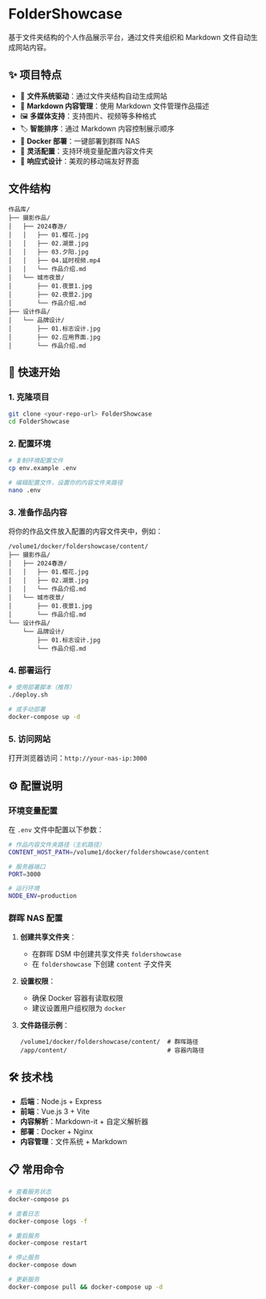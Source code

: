 # FolderShowcase

基于文件夹结构的个人作品展示平台，通过文件夹组织和 Markdown 文件自动生成网站内容。

## ✨ 项目特点

- 📁 **文件系统驱动**：通过文件夹结构自动生成网站
- 📝 **Markdown 内容管理**：使用 Markdown 文件管理作品描述
- 🖼️ **多媒体支持**：支持图片、视频等多种格式
- 🏷️ **智能排序**：通过 Markdown 内容控制展示顺序
- 🐳 **Docker 部署**：一键部署到群晖 NAS
- 🔧 **灵活配置**：支持环境变量配置内容文件夹
- 📱 **响应式设计**：美观的移动端友好界面

## 文件结构

```
作品库/
├── 摄影作品/
│   ├── 2024春游/
│   │   ├── 01.樱花.jpg
│   │   ├── 02.湖景.jpg
│   │   ├── 03.夕阳.jpg
│   │   ├── 04.延时视频.mp4
│   │   └── 作品介绍.md
│   └── 城市夜景/
│       ├── 01.夜景1.jpg
│       ├── 02.夜景2.jpg
│       └── 作品介绍.md
├── 设计作品/
│   └── 品牌设计/
│       ├── 01.标志设计.jpg
│       ├── 02.应用界面.jpg
│       └── 作品介绍.md
```

## 🚀 快速开始

### 1. 克隆项目
```bash
git clone <your-repo-url> FolderShowcase
cd FolderShowcase
```

### 2. 配置环境
```bash
# 复制环境配置文件
cp env.example .env

# 编辑配置文件，设置你的内容文件夹路径
nano .env
```

### 3. 准备作品内容
将你的作品文件放入配置的内容文件夹中，例如：
```
/volume1/docker/foldershowcase/content/
├── 摄影作品/
│   ├── 2024春游/
│   │   ├── 01.樱花.jpg
│   │   ├── 02.湖景.jpg
│   │   └── 作品介绍.md
│   └── 城市夜景/
│       ├── 01.夜景1.jpg
│       └── 作品介绍.md
└── 设计作品/
    └── 品牌设计/
        ├── 01.标志设计.jpg
        └── 作品介绍.md
```

### 4. 部署运行
```bash
# 使用部署脚本（推荐）
./deploy.sh

# 或手动部署
docker-compose up -d
```

### 5. 访问网站
打开浏览器访问：`http://your-nas-ip:3000`

## ⚙️ 配置说明

### 环境变量配置

在 `.env` 文件中配置以下参数：

```bash
# 作品内容文件夹路径（主机路径）
CONTENT_HOST_PATH=/volume1/docker/foldershowcase/content

# 服务器端口
PORT=3000

# 运行环境
NODE_ENV=production
```

### 群晖 NAS 配置

1. **创建共享文件夹**：
   - 在群晖 DSM 中创建共享文件夹 `foldershowcase`
   - 在 `foldershowcase` 下创建 `content` 子文件夹

2. **设置权限**：
   - 确保 Docker 容器有读取权限
   - 建议设置用户组权限为 `docker`

3. **文件路径示例**：
   ```
   /volume1/docker/foldershowcase/content/  # 群晖路径
   /app/content/                            # 容器内路径
   ```

## 🛠️ 技术栈

- **后端**：Node.js + Express
- **前端**：Vue.js 3 + Vite
- **内容解析**：Markdown-it + 自定义解析器
- **部署**：Docker + Nginx
- **内容管理**：文件系统 + Markdown

## 📋 常用命令

```bash
# 查看服务状态
docker-compose ps

# 查看日志
docker-compose logs -f

# 重启服务
docker-compose restart

# 停止服务
docker-compose down

# 更新服务
docker-compose pull && docker-compose up -d
```

